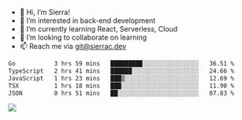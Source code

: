 - 👋 Hi, I’m Sierra!
- 👀 I’m interested in back-end development
- 🌱 I’m currently learning React, Serverless, Cloud
- 💞️ I’m looking to collaborate on learning
- 📫 Reach me via git@sierrac.dev

<!--START_SECTION:waka-->

```txt
Go           3 hrs 59 mins   █████████░░░░░░░░░░░░░░░░   36.51 %
TypeScript   2 hrs 41 mins   ██████░░░░░░░░░░░░░░░░░░░   24.66 %
JavaScript   1 hrs 23 mins   ███▒░░░░░░░░░░░░░░░░░░░░░   12.69 %
TSX          1 hrs 18 mins   ███░░░░░░░░░░░░░░░░░░░░░░   11.90 %
JSON         0 hrs 51 mins   ██░░░░░░░░░░░░░░░░░░░░░░░   07.83 %
```

<!--END_SECTION:waka-->


![](https://hit.yhype.me/github/profile?user_id=7351311)
